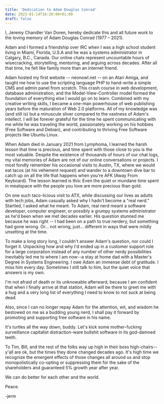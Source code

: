 ```yaml
---
title: 'Dedication to Adam Douglas Conrad'
date: 2023-01-14T16:20:00+01:00
draft: false
---
```


I, Jeremy Chandler Van Doren, hereby dedicate this and all future work to the loving memory of Adam Douglas Conrad (1977 – 2021).

Adam and I formed a friendship over IRC when I was a high school student living in Miami, Florida, U.S.A and he was a systems administrator in Calgary, B.C., Canada. Our online chats represent uncountable hours of wisecracking, storytelling, mentoring, and arguing across decades. After all that time, he felt like family more than an internet friend.

Adam hosted my first website -- neonowl.net -- on an Atari Amiga, and taught me how to use the scripting language PHP to hand-write a simple CMS and admin panel from scratch. This crash course in web development, database administration, and the Model-View-Controller model formed the foundation of everything else I would go on to learn. Combined with my creative writing skills, I became a one-man powerhouse of web publishing years before the maturation of Web 2.0 platforms. All of my knowledge was (and still is) but a minuscule sliver compared to the vastness of Adam's intellect. I will be forever grateful for the time he spent communicating with me while he was traveling the world, passionately working on his hobbies (Free Software and Debian), and contributing to thriving Free Software projects like Ubuntu Linux.

When Adam died in January 2021 from Lymphoma, I learned the harsh lesson that time is precious, and time spent with those close to you is the most valuable. Despite the existence of thousands of hours of our chat logs, my vital memories of Adam are not of our online conversations or projects. I most fondly remember his occasional visits to Austin, TX, where we would eat tacos (at his vehement request) and wander to a downtown dive bar to catch up on all the life that happens when you're AFK (Away From Keyboard). The lesson learned is this: Even the quiet or mundane time spent in meatspace with the people you love are more precious than gold.

On one such taco-licious visit to ATX, while discussing our lives as adults with tech jobs, Adam casually asked why I hadn't become a "real nerd." Startled, I asked what he meant. To Adam, real nerd meant a software developer, computer engineer, or possibly a grumpy systems administrator as he'd been when we met decades earlier. His question stunned me because he was right -- I had been on a path to true nerdery, but something had gone wrong. Or... not wrong, just... different in ways that were mildly unsetting at the time.

To make a long story long, I couldn't answer Adam's question, nor could I forget it. Unpacking how and why I'd ended up in a customer support role for a large corporation instead of any number of other nerdy possibilities inevitably led me to where I am now--a stay at home dad with a Master's Degree in Systems Engineering. I owe Adam an immense debt of gratitude. I miss him every day. Sometimes I still talk to him, but the quiet voice that answers is my own.

I'm not afraid of death or its unknowable afterward, because I am confident that when I finally arrive at that station, Adam will be there to greet me with a hug and a very long list of everything I need to know to not suck at being dead.

Also, since I can no longer repay Adam for the attention, wit, and wisdom he bestowed on me as a budding young nerd, I shall pay it forward by promoting and supporting free software in his name.

It's turtles all the way down, buddy. Let's kick some mother-fucking surveillance capitalist distraction-ware bullshit software in its god-damned teeth.

To Tim, Bill, and the rest of the folks way up high in their boss high-chairs--y'all are ok, but the times they done changed decades ago. It's high time we recognize the emergent effects of those changes all around us and stop monopolistically co-opting or suppressing them for the sake of the shareholders and guaranteed 5% growth year after year.

We can do better for each other and the world.

Peace.

-jerm
